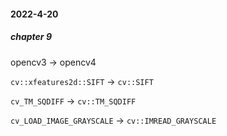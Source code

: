 #### 2022-4-20

##### chapter 9

opencv3 -> opencv4

`cv::xfeatures2d::SIFT` -> `cv::SIFT`

`cv_TM_SQDIFF` -> `cv::TM_SQDIFF`

`cv_LOAD_IMAGE_GRAYSCALE` -> `cv::IMREAD_GRAYSCALE`